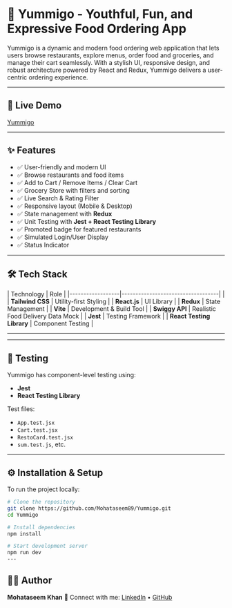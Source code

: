 # 🍔 Yummigo - Youthful, Fun, and Expressive Food Ordering App

Yummigo is a dynamic and modern food ordering web application that lets users browse restaurants, explore menus, order food and groceries, and manage their cart seamlessly. With a stylish UI, responsive design, and robust architecture powered by React and Redux, Yummigo delivers a user-centric ordering experience.

---

## 🚀 Live Demo

[Yummigo](https://yummigo-food.vercel.app/)

---

## ✨ Features

- ✅ User-friendly and modern UI  
- ✅ Browse restaurants and food items  
- ✅ Add to Cart / Remove Items / Clear Cart  
- ✅ Grocery Store with filters and sorting  
- ✅ Live Search & Rating Filter  
- ✅ Responsive layout (Mobile & Desktop)  
- ✅ State management with **Redux**  
- ✅ Unit Testing with **Jest + React Testing Library**  
- ✅ Promoted badge for featured restaurants  
- ✅ Simulated Login/User Display  
- ✅ Status Indicator

---


## 🛠️ Tech Stack

| Technology       | Role                              |
|------------------|-----------------------------------|               |
| **Tailwind CSS** | Utility-first Styling             |
| **React.js**     | UI Library                        |
| **Redux**        | State Management                  |
| **Vite**         | Development & Build Tool          |
| **Swiggy API**   | Realistic Food Delivery Data Mock |
| **Jest**         | Testing Framework                 |
| **React Testing Library** | Component Testing        |

---


---

## 🧪 Testing

Yummigo has component-level testing using:

- **Jest**
- **React Testing Library**

Test files:
- `App.test.jsx`
- `Cart.test.jsx`
- `RestoCard.test.jsx`
- `sum.test.js`, etc.

---

## ⚙️ Installation & Setup

To run the project locally:

```bash
# Clone the repository
git clone https://github.com/Mohataseem89/Yummigo.git
cd Yummigo

# Install dependencies
npm install

# Start development server
npm run dev
---
```


## 🧑‍💻 Author

**Mohataseem Khan**
📧 Connect with me: [LinkedIn](https://www.linkedin.com/in/mohataseem-khan/) • [GitHub](https://github.com/Mohataseem89)











